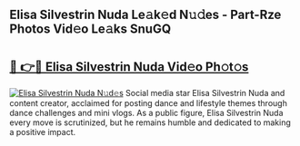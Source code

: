 ## Elisa Silvestrin Nuda Le𝚊k𝚎d N𝚞𝚍es - Part-Rze Photos Vid𝚎o Le𝚊ks SnuGQ

# <h2><a href="http://fbftlng.evod.top/?m=Elisa+Silvestrin+Nuda">🔗 👉🔴 Elisa Silvestrin Nuda Vid𝚎o Ph𝚘t𝚘s</a></h2>

[![Elisa Silvestrin Nuda N𝚞d𝚎s](https://i.imgur.com/8V9OHl7.gif)](http://fbftlng.evod.top/?m=Elisa+Silvestrin+Nuda)
Social media star Elisa Silvestrin Nuda and content creator, acclaimed for posting dance and lifestyle themes through dance challenges and mini vlogs. As a public figure, Elisa Silvestrin Nuda every move is scrutinized, but he remains humble and dedicated to making a positive impact. 

